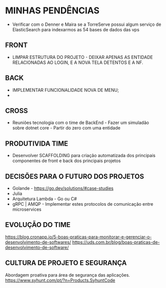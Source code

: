 # MINHAS PENDÊNCIAS
* Verificar com o Denner e Maira se a TorreServe possui algum serviço de ElasticSearch para indexarmos as 54 bases de dados das vps

## FRONT
* LIMPAR ESTRUTURA DO PROJETO - DEIXAR APENAS AS ENTIDADE RELACIONADAS AO LOGIN, E A NOVA TELA DETENTOS E A NF.

## BACK
* IMPLEMENTAR FUNCIONALIDADE NOVA DE MENU;
* 

## CROSS
* Reuniões tecnologia com o time de BackEnd - Fazer um simuladão sobre dotnet core - Partir do zero com uma entidade

## PRODUTIVIDA TIME
* Desenvolver SCAFFOLDING para criação automatizada dos principais componentes de front e back dos principais projetos 

## DECISÕES PARA O FUTURO DOS PROJETOS
* Golande - https://go.dev/solutions/#case-studies
* Julia
* Arquitetura Lambda - Go ou C#
* gRPC | AMQP - Implementar estes protocolos de comunicação entre microservices

## EVOLUÇÃO DO TIME
https://blog.cronapp.io/5-boas-praticas-para-monitorar-e-gerenciar-o-desenvolvimento-de-softwares/
https://uds.com.br/blog/boas-praticas-de-desenvolvimento-de-software/

## CULTURA DE PROJETO E SEGURANÇA
Abordagem proativa para área de segurança das aplicações.
https://www.syhunt.com/pt/?n=Products.SyhuntCode
